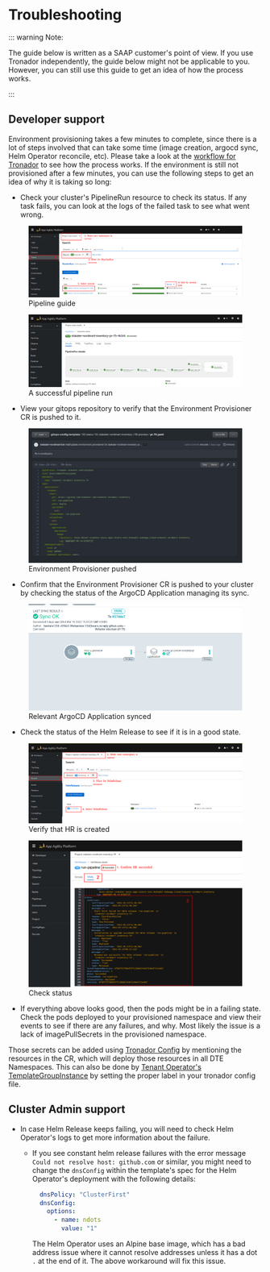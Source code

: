 # Troubleshooting

::: warning Note:

The guide below is written as a SAAP customer's point of view. If you use Tronador independently, the guide below might not be applicable to you. However, you can still use this guide to get an idea of how the process works.

:::

## Developer support

Environment provisioning takes a few minutes to complete, since there is a lot of steps involved that can take some time (image creation, argocd sync, Helm Operator reconcile, etc). Please take a look at the [workflow for Tronador](./workflow.html) to see how the process works. If the environment is still not provisioned after a few minutes, you can use the following steps to get an idea of why it is taking so long:

* Check your cluster's PipelineRun resource to check its status. If any task fails, you can look at the logs of the failed task to see what went wrong.

<figure>
  <img
  src="./images/pipeline-ts.png"
  alt="pipeline">
  <figcaption>Pipeline guide</figcaption>
</figure>

<figure>
  <img
  src="./images/pipeline-success.png"
  alt="pipeline">
  <figcaption>A successful pipeline run</figcaption>
</figure>

* View your gitops repository to verify that the Environment Provisioner CR is pushed to it.

<figure>
  <img
  src="./images/gitops.png"
  alt="pipeline">
  <figcaption>Environment Provisioner pushed</figcaption>
</figure>

* Confirm that the Environment Provisioner CR is pushed to your cluster by checking the status of the ArgoCD Application managing its sync.

<figure>
  <img
  src="./images/argocd.png"
  alt="pipeline">
  <figcaption>Relevant ArgoCD Application synced</figcaption>
</figure>

* Check the status of the Helm Release to see if it is in a good state.

<figure>
  <img
  src="./images/hr-ts.png"
  alt="pipeline">
  <figcaption>Verify that HR is created</figcaption>
</figure>

<figure>
  <img
  src="./images/hr-status-ts.png"
  alt="pipeline">
  <figcaption>Check status</figcaption>
</figure>

* If everything above looks good, then the pods might be in a failing state. Check the pods deployed to your provisioned namespace and view their events to see if there are any failures, and why. Most likely the issue is a lack of imagePullSecrets in the provisioned namespace. 

Those secrets can be added using [Tronador Config](./tronador_config.html) by mentioning the resources in the CR, which will deploy those resources in all DTE Namespaces.
This can also be done by [Tenant Operator's](../tenant-operator/overview.html) [TemplateGroupInstance](../tenant-operator/customresources.html#_5-templategroupinstance) by setting the proper label in your tronador config file.


## Cluster Admin support

* In case Helm Release keeps failing, you will need to check Helm Operator's logs to get more information about the failure.
  * If you see constant helm release failures with the error message `Could not resolve host: github.com` or similar, you might need to change the `dnsConfig` within the template's spec for the Helm Operator's deployment with the following details:

    ```yaml
      dnsPolicy: "ClusterFirst"
      dnsConfig:
        options:
          - name: ndots
            value: "1"
    ```

    The Helm Operator uses an Alpine base image, which has a bad address issue where it cannot resolve addresses unless it has a dot `.` at the end of it. The above workaround will fix this issue.
